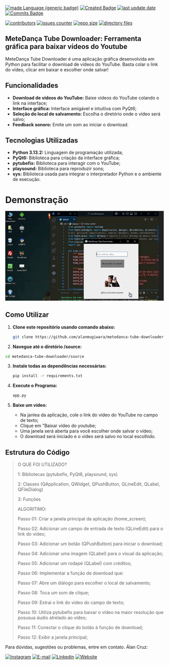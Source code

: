 [![made Language {generic badge}](https://img.shields.io/badge/Made%20with-Python-8A2BE2)](https://github.com/alanmugiwara)
[![Created Badge](https://badges.pufler.dev/created/alanmugiwara/metedanca-tube-downloader?color=blueviolet)](https://github.com/alanmugiwara)
[![last update date](https://badges.pufler.dev/Updated/alanmugiwara/metedanca-tube-downloader/?color=blueviolet)](https://github.com/alanmugiwara)
[![Commits Badge](https://img.shields.io/github/commit-activity/m/alanmugiwara/metedanca-tube-downloader.svg?color=blueviolet)](https://github.com/alanmugiwara)

[![contributors](https://img.shields.io/github/contributors/alanmugiwara/metedanca-tube-downloader?color=8A2BE2)](https://github.com/alanmugiwara)
[![issues counter](https://img.shields.io/github/issues/alanmugiwara/metedanca-tube-downloader?color=8A2BE2)](https://github.com/alanmugiwara)
[![repo size](https://img.shields.io/github/repo-size/alanmugiwara/metedanca-tube-downloader?color=8A2BE2)](https://github.com/alanmugiwara)
[![directory files](https://img.shields.io/github/directory-file-count/alanmugiwara/metedanca-tube-downloader?color=8A2BE2)](https://github.com/alanmugiwara)

## MeteDança Tube Downloader: Ferramenta gráfica para baixar vídeos do Youtube

MeteDança Tube Downloader é uma aplicação gráfica desenvolvida em Python para facilitar o download de vídeos do YouTube. Basta colar o link do vídeo, clicar em baixar e escolher onde salvar!

## Funcionalidades

- **Download de vídeos do YouTube:** Baixe vídeos do YouTube colando o link na interface;
- **Interface gráfica:** Interface amigável e intuitiva com PyQt6;
- **Seleção do local de salvamento:** Escolha o diretório onde o vídeo será salvo;
- **Feedback sonoro:** Emite um som ao iniciar o download.

## Tecnologias Utilizadas

- **Python 3.13.2:** Linguagem de programação utilizada;
- **PyQt6:** Biblioteca para criação da interface gráfica;
- **pytubefix:** Biblioteca para interagir com o YouTube;
- **playsound:** Biblioteca para reproduzir sons;
- **sys:** Biblioteca usada para integrar o interpretador Python e o ambiente de execução.

# Demonstração
![Demonsraoção](https://github.com/alanmugiwara/alanmugiwara.github.io/blob/main/img/demo.gif?raw=true)

## Como Utilizar

1. **Clone este repositório usando comando abaixo:**

   ```bash
   git clone https://github.com/alanmugiwara/metedanca-tube-downloader
   ```

2.  **Navegue até o diretório /source:**
   ```bash
   cd metedanca-tube-downloader/source
   ```

3. **Instale todas as dependências necessárias:**
     ```bash
     pip install -r requirements.txt
     ```
     
4. **Execute o Programa:**
     ```bash
     app.py
     ```
     
5. **Baixe um vídeo:**
     - Na janlea da aplicação, cole o link do vídeo do YouTube no campo de texto;
     - Clique em "Baixar vídeo do youtube;
     - Uma janela será aberta para você escolher onde salvar o vídeo;
     - O download será iniciado e o vídeo será salvo no local escolhido.

## Estrutura do Código
>
> O QUE FOI UTILIZADO?
>
> 1: Bibliotecas (pytubefix, PyQt6, playsound, sys)
> 
> 2: Classes (QApplication, QWidget, QPushButton, QLineEdit, QLabel, QFileDialog)
>
> 3: Funções
>
> ALGORITIMO:
> 
> Passo 01: Criar a janela principal da aplicação (home_screen);
> 
> Passo 02: Adicionar um campo de entrada de texto (QLineEdit) para o link do vídeo;
> 
> Passo 03: Adicionar um botão (QPushButton) para iniciar o download;
> 
> Passo 04: Adicionar uma imagem (QLabel) para o visual da aplicação;
> 
> Passo 05: Adicionar um rodapé (QLabel) com créditos;
> 
> Passo 06: Implementar a função de download que:
>
> Passo 07: Abre um diálogo para escolher o local de salvamento;
>
> Passo 08: Toca um som de clique;
>
> Passo 09: Extrai o link do vídeo do campo de texto;
>
> Passo 10: Utiliza pytubefix para baixar o vídeo na maior resolução que posusua áudio atrelado ao vídeo;
>
> Passo 11: Conectar o clique do botão à função de download;
>
> Passo 12: Exibir a janela principal;

Para dúvidas, sugestões ou problemas, entre em contato. Álan Cruz:

<div>
<a href="https://instagram.com/alancruz_tec" target="_blank"><img loading="lazy" src="https://img.shields.io/badge/-Instagram-%23E4405F?style=for-the-badge&logo=instagram&logoColor=white" alt="Instagram"></a>
<a href="mailto:contato@alancruz.tec.br"><img loading="lazy" src="https://img.shields.io/badge/Gmail-D14836?style=for-the-badge&logo=gmail&logoColor=white" alt="E-mail"></a>
<a href="https://linkedin.com/in/alansilvadacruz" target="_blank"><img loading="lazy" src="https://img.shields.io/badge/-LinkedIn-%230077B5?style=for-the-badge&logo=linkedin&logoColor=white" alt="Linkedin"></a>
<a href="https://alancruz.tec.br" target="_blank"><img loading="lazy" src="https://img.shields.io/badge/-My%20Website-%230077B5?style=for-the-badge&logo=wordpress&logoColor=white" alt="Website"></a>
</div>
